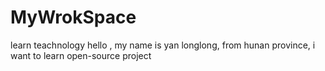 # MyWrokSpace
learn teachnology
hello , my name is yan longlong, from hunan province,
i want to learn open-source project
